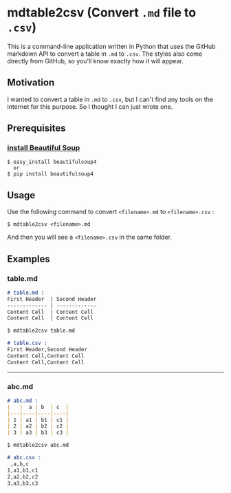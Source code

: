 # mdtable2csv (Convert `.md` file to `.csv`)

This is a command-line application written in Python that uses the GitHub markdown API to convert a table in `.md` to `.csv`. The styles also come directly from GitHub, so you'll know exactly how it will appear.

## Motivation

I wanted to convert a table in `.md` to `.csv`, but I can't find any tools on the internet for this purpose. So I thought I can just wrote one.

<!-- ## Installation

### [install Beautiful Soup](http://www.crummy.com/software/BeautifulSoup/bs4/doc/#installing-beautiful-soup)

```
$ easy_install beautifulsoup4
  or
$ pip install beautifulsoup4
``` -->

## Prerequisites

### [install Beautiful Soup](http://www.crummy.com/software/BeautifulSoup/bs4/doc/#installing-beautiful-soup)

```
$ easy_install beautifulsoup4
  or
$ pip install beautifulsoup4
```

## Usage
Use the following command to convert `<filename>.md` to `<filename>.csv` : 

```
$ mdtable2csv <filename>.md
```

And then you will see a `<filename>.csv` in the same folder.

## Examples

### table.md
```markdown
# table.md : 
First Header  | Second Header
------------- | -------------
Content Cell  | Content Cell
Content Cell  | Content Cell

$ mdtable2csv table.md

# table.csv : 
First Header,Second Header
Content Cell,Content Cell
Content Cell,Content Cell
```
---
### abc.md
```markdown
# abc.md :
|   |  a | b  | c  |
|---|----|----|----|
| 1 | a1 | b1 | c1 |
| 2 | a2 | b2 | c2 |
| 3 | a3 | b3 | c3 |

$ mdtable2csv abc.md

# abc.csv :
 ,a,b,c
1,a1,b1,c1
2,a2,b2,c2
3,a3,b3,c3
```
